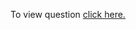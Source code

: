 To view question <a href="https://leetcode.com/problems/balanced-binary-tree/" target="_blank">click here.</a>